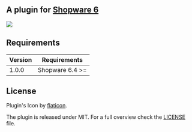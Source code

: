 ## A plugin for [Shopware 6](https://github.com/shopware/platform)

![](https://i.imgur.com/fvbKFfZ.png)

## Requirements

| Version 	| Requirements               	|
|---------	|----------------------------	|
| 1.0.0    	| Shopware 6.4 >=	            |

## License

Plugin's Icon by [flaticon](https://www.flaticon.com).

The plugin is released under MIT. For a full overview check the [LICENSE](./LICENSE) file.
